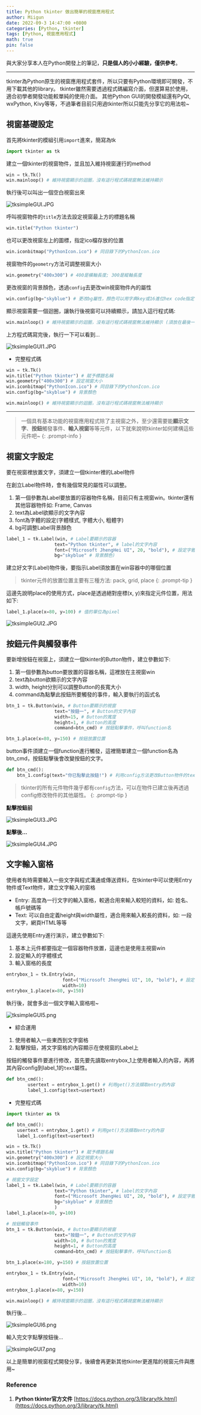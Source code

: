 ```yaml
---
title: Python tkinter 做出簡單的視窗應用程式
author: Miigun
date: 2022-09-3 14:47:00 +0800
categories: [Python, tkinter]
tags: [Python, 視窗應用程式]
math: true
pin: false
---
```


與大家分享本人在Python開發上的筆記，**只是個人的小小經驗，僅供參考**。

---

tkinter為Python原生的視窗應用程式套件，所以只要有Python環境即可開發，不用下載其他的library。 tkinter雖然需要透過程式碼編寫介面，但還算易於使用，適合初學者開發功能較單純的使用介面。 其他Python GUI的開發模組還有PyQt, wxPython, Kivy等等，不過筆者目前只用過tkinter所以只能先分享它的用法啦~

## 視窗基礎設定

首先將tkinter的模組引用`import`進來，簡寫為tk

```python
import tkinter as tk
```

建立一個tkinter的視窗物件，並且加入維持視窗運行的method

```python
win = tk.Tk()
win.mainloop() # 維持視窗顯示的迴圈，沒有這行程式碼視窗無法維持顯示
```

執行後可以叫出一個空白視窗出來

![tksimpleGUI.JPG](/assets/img/postpictures/tkinter/tksimpleGUI.jpg)

呼叫視窗物件的`title`方法去設定視窗最上方的標題名稱

```python
win.title("Python tkinter")
```

也可以更改視窗左上的圖標，指定ico檔存放的位置

```python
win.iconbitmap("PythonIcon.ico") # 同目錄下的PythonIcon.ico
```

視窗物件的`geometry`方法可調整視窗大小

```python
win.geometry("400x300") # 400是橫軸長度; 300是縱軸長度
```

更改視窗的背景顏色，透過`config`去更改win視窗物件內的屬性

```python
win.config(bg="skyblue") # 更改bg屬性，顏色可以用字典key或16進位hex code指定
```

顯示視窗需要一個迴圈，讓執行後視窗可以持續顯示，請加入這行程式碼: 

```python
win.mainloop() # 維持視窗顯示的迴圈，沒有這行程式碼視窗無法維持顯示 (須放在最後一行)
```

上方程式碼寫完後，執行一下可以看到…

![tksimpleGUI1.JPG](/assets/img/postpictures/tkinter/tksimpleGUI1.jpg)

- 完整程式碼

```python
win = tk.Tk() 
win.title("Python tkinter") # 賦予標題名稱
win.geometry("400x300") # 設定視窗大小 
win.iconbitmap("PythonIcon.ico") # 同目錄下的PythonIcon.ico
win.config(bg="skyblue") # 背景顏色

win.mainloop() # 維持視窗顯示的迴圈，沒有這行程式碼視窗無法維持顯示
```

---

>一個具有基本功能的視窗應用程式除了主視窗之外，至少還需要能**顯示文字**、**按鈕**觸發事件、**輸入視窗**等等元件，以下就來說明tkinter如何建構這些元件吧~
{: .prompt-info }

## 視窗文字設定

要在視窗裡放置文字，須建立一個tkinter裡的Label物件

在創立Label物件時，會有幾個常見的屬性可以調整。

1. 第一個參數為Label要放置的容器物件名稱，目前只有主視窗win。tkinter還有其他容器物件如: Frame, Canvas
2. text為Label欲顯示的文字內容
3. font為字體的設定(字體樣式, 字體大小, 粗體字)
4. bg可調整Label背景顏色

```python
label_1 = tk.Label(win, # Label要顯示的容器
                  text="Python tkinter", # label的文字內容
                  font=("Microsoft JhengHei UI", 20, "bold"), # 設定字體樣式
                  bg="skyblue" # 背景顏色)
```

建立好文字(Label)物件後，要指示Label須放置在win容器中的哪個位置

> tkinter元件的放置位置主要有三種方法: pack, grid, place
{: .prompt-tip }

這邊先說明place的使用方式，place是透過絕對座標(x, y)來指定元件位置，用法如下:

```python
label_1.place(x=80, y=100) # 值的單位為pixel
```

![tksimpleGUI2.JPG](/assets/img/postpictures/tkinter/tksimpleGUI2.jpg)

## 按鈕元件與觸發事件

要新增按鈕在視窗上，須建立一個tkinter的Button物件，建立參數如下: 

1. 第一個參數為button要放置的容器名稱，這裡放在主視窗win
2. text為button欲顯示的文字內容
3. width, height分別可以調整Button的長寬大小
4. command為點擊此按鈕所要觸發的事件，輸入要執行的函式名

```python
btn_1 = tk.Button(win, # Button要顯示的視窗
                  text="按鈕一", # Button的文字內容
                  width=15, # Button的寬度
                  height=1, # Button的高度
                  command=btn_cmd) # 按鈕點擊事件，呼叫function名

btn_1.place(x=80, y=150) # 按鈕放置位置
```

button事件須建立一個function進行觸發，這裡簡單建立一個function名為btn_cmd，按鈕點擊後會改變按鈕的文字。

```python
def btn_cmd():
    btn_1.config(text="你已點擊此按鈕!") # 利用config方法更改Button物件的text屬性
```

> tkinter的所有元件物件幾乎都有`config`方法，可以在物件已建立後再透過config修改物件的其他屬性。
{: .prompt-tip }

**點擊按鈕前**

![tksimpleGUI3.JPG](/assets/img/postpictures/tkinter/tksimpleGUI3.jpg)

**點擊後…**

![tksimpleGUI4.JPG](/assets/img/postpictures/tkinter/tksimpleGUI4.jpg)

## 文字輸入窗格

使用者有時需要輸入一些文字與程式溝通或傳送資料，在tkinter中可以使用Entry物件或Text物件，建立文字輸入的窗格

- Entry: 高度為一行文字的輸入窗格，較適合用來輸入較短的資料，如: 姓名、帳戶號碼等
- Text: 可以自由定義height與width屬性，適合用來輸入較長的資料，如: 一段文字，網頁HTML等等

這邊先使用Entry進行演示，建立參數如下:

1. 基本上元件都要指定一個容器物件放置，這邊也是使用主視窗win
2. 設定輸入的字體樣式
3. 輸入窗格的長度

```python
entrybox_1 = tk.Entry(win,
                     font=("Microsoft JhengHei UI", 10, "bold"), # 設定字體樣式
                     width=10)
entrybox_1.place(x=80, y=150)
```

執行後，就會多出一個文字輸入窗格啦~

![tksimpleGUI5.png](/assets/img/postpictures/tkinter/tksimpleGUI5.png)

- 綜合運用
1. 使用者輸入一些東西到文字窗格
2. 點擊按鈕，將文字窗格的內容顯示在使視窗的Label上

按鈕的觸發事件要進行修改，首先要先讀取entrybox_1上使用者輸入的內容，再將其內容config到label_1的`text`屬性。

```python
def btn_cmd():
		usertext = entrybox_1.get() # 利用get()方法擷取entry的內容
		label_1.config(text=usertext)
```
- 完整程式碼

```python
import tkinter as tk

def btn_cmd():
    usertext = entrybox_1.get() # 利用get()方法擷取entry的內容
    label_1.config(text=usertext)

win = tk.Tk() 
win.title("Python tkinter") # 賦予標題名稱
win.geometry("400x300") # 設定視窗大小 
win.iconbitmap("PythonIcon.ico") # 同目錄下的PythonIcon.ico
win.config(bg="skyblue") # 背景顏色

# 視窗文字設定
label_1 = tk.Label(win, # Label要顯示的容器
                  text="Python tkinter", # label的文字內容
                  font=("Microsoft JhengHei UI", 20, "bold"), # 設定字體樣式
                  bg="skyblue" # 背景顏色
                  )
label_1.place(x=80, y=100)

# 按鈕觸發事件
btn_1 = tk.Button(win, # Button要顯示的視窗
                  text="按鈕一", # Button的文字內容
                  width=10, # Button的寬度
                  height=1, # Button的高度
                  command=btn_cmd) # 按鈕點擊事件，呼叫function名

btn_1.place(x=180, y=150) # 按鈕放置位置

entrybox_1 = tk.Entry(win,
                     font=("Microsoft JhengHei UI", 10, "bold"), # 設定字體樣式
                     width=10)
entrybox_1.place(x=80, y=150)

win.mainloop() # 維持視窗顯示的迴圈，沒有這行程式碼視窗無法維持顯示
```


執行後…

![tksimpleGUI6.png](/assets/img/postpictures/tkinter/tksimpleGUI6.png)

輸入完文字點擊按鈕後…

![tksimpleGUI7.png](/assets/img/postpictures/tkinter/tksimpleGUI7.png)

以上是簡單的視窗程式開發分享，後續會再更新其他tkinter更進階的視窗元件與應用~

### Reference

1. **Python tkinter官方文件** [https://docs.python.org/3/library/tk.html](https://docs.python.org/3/library/tk.html)